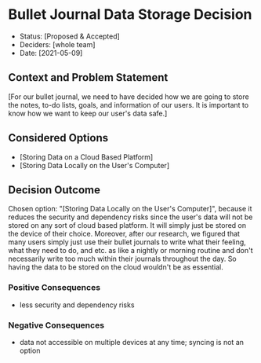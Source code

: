 # Bullet Journal Data Storage Decision

* Status: [Proposed & Accepted] <!-- optional -->
* Deciders: [whole team] <!-- optional -->
* Date: [2021-05-09] <!-- optional -->

## Context and Problem Statement
[For our bullet journal, we need to have decided how we are going to store the notes, to-do lists, goals, and information of our users. It is important to know how we want to keep our user's data safe.] 


## Considered Options

* [Storing Data on a Cloud Based Platform]
* [Storing Data Locally on the User's Computer]

## Decision Outcome

Chosen option: "[Storing Data Locally on the User's Computer]", because it reduces the security and dependency risks since the user's data will not be stored on any sort of cloud based platform. It will simply just be stored on the device of their choice. Moreover, after our research, we figured that many users simply just use their bullet journals to write what their feeling, what they need to do, and etc. as like a nightly or morning routine and don't necessarily write too much within their journals throughout the day. So having the data to be stored on the cloud wouldn't be as essential.  

### Positive Consequences <!-- optional -->

* less security and dependency risks

### Negative Consequences <!-- optional -->

* data not accessible on multiple devices at any time; syncing is not an option

